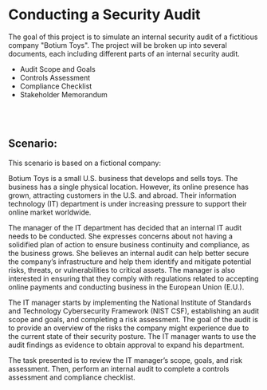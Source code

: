 # Conducting a Security Audit
The goal of this project is to simulate an internal security audit of a fictitious company "Botium Toys". The project will be broken up into several documents, each including different parts of an internal security audit.
  - Audit Scope and Goals
  - Controls Assessment
  - Compliance Checklist
  - Stakeholder Memorandum
    
<br />
<br />

<h2>Scenario: </h2>
This scenario is based on a fictional company:

Botium Toys is a small U.S. business that develops and sells toys. The business has a single physical location. However, its online presence has grown, attracting customers in the U.S. and abroad. Their information technology (IT) department is under increasing pressure to support their online market worldwide. 

The manager of the IT department has decided that an internal IT audit needs to be conducted. She expresses concerns about not having a solidified plan of action to ensure business continuity and compliance, as the business grows. She believes an internal audit can help better secure the company’s infrastructure and help them identify and mitigate potential risks, threats, or vulnerabilities to critical assets. The manager is also interested in ensuring that they comply with regulations related to accepting online payments and conducting business in the European Union (E.U.).   

The IT manager starts by implementing the National Institute of Standards and Technology Cybersecurity Framework (NIST CSF), establishing an audit scope and goals, and completing a risk assessment. The goal of the audit is to provide an overview of the risks the company might experience due to the current state of their security posture. The IT manager wants to use the audit findings as evidence to obtain approval to expand his department. 

The task presented is to review the IT manager’s scope, goals, and risk assessment. Then, perform an internal audit to complete a controls assessment and compliance checklist.
